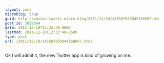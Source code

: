 ```yaml
---
layout: post
microblog: true
guid: http://vmstan-tweets.micro.blog/2011/12/10/145587035049168897.html
post_id: 3039344
date: 2011-12-10T13:33:48-0600
lastmod: 2011-12-10T13:33:48-0600
type: post
url: /2011/12/10/145587035049168897.html
---
```

Ok I will admit it, the new Twitter app is kind of growing on me.
